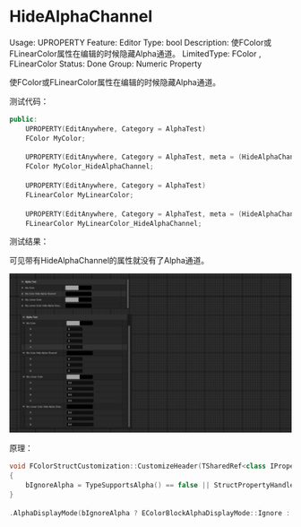 # HideAlphaChannel

Usage: UPROPERTY
Feature: Editor
Type: bool
Description: 使FColor或FLinearColor属性在编辑的时候隐藏Alpha通道。
LimitedType: FColor , FLinearColor 
Status: Done
Group: Numeric Property

使FColor或FLinearColor属性在编辑的时候隐藏Alpha通道。

测试代码：

```cpp
public:
	UPROPERTY(EditAnywhere, Category = AlphaTest)
	FColor MyColor;

	UPROPERTY(EditAnywhere, Category = AlphaTest, meta = (HideAlphaChannel))
	FColor MyColor_HideAlphaChannel;

	UPROPERTY(EditAnywhere, Category = AlphaTest)
	FLinearColor MyLinearColor;

	UPROPERTY(EditAnywhere, Category = AlphaTest, meta = (HideAlphaChannel))
	FLinearColor MyLinearColor_HideAlphaChannel;
```

测试结果：

可见带有HideAlphaChannel的属性就没有了Alpha通道。

![Untitled](HideAlphaChannel/Untitled.png)

原理：

```cpp
void FColorStructCustomization::CustomizeHeader(TSharedRef<class IPropertyHandle> InStructPropertyHandle, class FDetailWidgetRow& InHeaderRow, IPropertyTypeCustomizationUtils& StructCustomizationUtils)
{
	bIgnoreAlpha = TypeSupportsAlpha() == false || StructPropertyHandle->GetProperty()->HasMetaData(TEXT("HideAlphaChannel"));
}

.AlphaDisplayMode(bIgnoreAlpha ? EColorBlockAlphaDisplayMode::Ignore : EColorBlockAlphaDisplayMode::Separate)

```